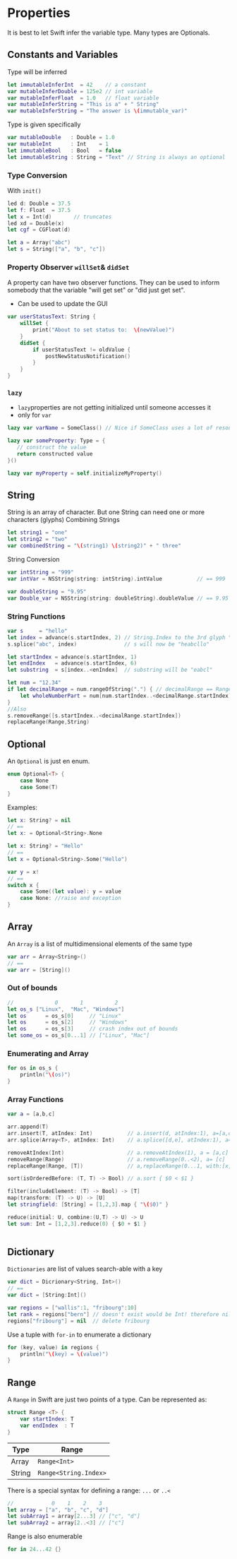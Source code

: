 # Properties
It is best to let Swift infer the variable type. Many types are Optionals.

## Constants and Variables
Type will be inferred
```swift
let immutableInferInt  = 42    // a constant
var mutableInferDouble = 125e2 // int variable
var mutableInferFloat  = 1.0   // float variable
var mutableInferString = "This is a" + " String"
var mutableInferString = "The answer is \(immutable_var)"
```
Type is given specifically
```swift
var mutableDouble   : Double = 1.0
var mutableInt      : Int    = 1
let immutableBool   : Bool   = false
let immutableString : String = "Text" // String is always an optional
```

### Type Conversion
With `init()`

```swift
led d: Double = 37.5
let f: Float  = 37.5
let x = Int(d)       // truncates
led xd = Double(x)
let cgf = CGFloat(d)

let a = Array("abc")
let s = String(["a", "b", "c"])
```

### Property Observer `willSet`& `didSet`
A property can have two observer functions. They can be used to inform somebody that the variable "will get set" or "did just get set".
* Can be used to update the GUI
```swift
var userStatusText: String {
    willSet {
        print("About to set status to:  \(newValue)")
    }
    didSet {
        if userStatusText != oldValue {
            postNewStatusNotification()
        }
    }
}
```

### `lazy`
* `lazy`properties are not getting initialized until someone accesses it
* only for `var`

```swift
lazy var varName = SomeClass() // Nice if SomeClass uses a lot of resources

lazy var someProperty: Type = {
   // construct the value
   return constructed value
}()

lazy var myProperty = self.initializeMyProperty()
```

## String
String is an array of character. But one String can need one or more characters (glyphs)
Combining Strings
```swift
let string1 = "one"
let string2 = "two"
var combinedString = "\(string1) \(string2)" + " three"
```

String Conversion
```swift
var intString = "999"
var intVar = NSString(string: intString).intValue           // == 999

var doubleString = "9.95"
var Double_var = NSString(string: doubleString).doubleValue // == 9.95
```

### String Functions
```swift
var s     = "hello"
let index = advance(s.startIndex, 2) // String.Index to the 3rd glyph "l"
s.splice("abc", index)               // s will now be "heabcllo"

let startIndex = advance(s.startIndex, 1)
let endIndex   = advance(s.startIndex, 6)
let substring  = s[index..<enIndex]  // substring will be "eabcl"

let num = "12.34"
if let decimalRange = num.rangeOfString(".") { // decimalRange == Range<String.Index>
    let wholeNumberPart = num[num.startIndex..<decimalRange.startIndex]
}
//Also
s.removeRange([s.startIndex..<decimalRange.startIndex])
replaceRange(Range,String)
```

## Optional
An `Optional` is just en enum.
```swift
enum Optional<T> {
    case None
    case Some(T)
}
```

Examples:
```swift
let x: String? = nil
// ==
let x: = Optional<String>.None

let x: String? = "Hello"
// ==
let x = Optional<String>.Some("Hello")

var y = x!
// ==
switch x {
    case Some((let value): y = value
    case None: //raise and exception
}
```

## Array
An `Array` is a list of multidimensional elements of the same type
```swift
var arr = Array<String>()
// ==
var arr = [String]()
```

### Out of bounds
```swift
//             0       1          2
let os_s ["Linux",  "Mac", "Windows"]
let os      = os_s[0]     // "Linux"
let os      = os_s[2]     // "Windows"
let os      = os_s[3]     // crash index out of bounds
let some_os = os_s[0...1] // ["Linux", "Mac"]
```

### Enumerating and Array
```swift
for os in os_s {
    println("\(os)")
}
```

### Array Functions
```swift
var a = [a,b,c]

arr.append(T)
arr.insert(T, atIndex: Int)           // a.insert(d, atIndex:1), a=[a,d,b,c]
arr.splice(Array<T>, atIndex: Int)    // a.splice([d,e], atIndex:1), a= [a,d,e,b,c]

removeAtIndex(Int)                    // a.removeAtIndex(1), a = [a,c]
removeRange(Range)                    // a.removeRange(0..<2), a= [c]
replaceRange(Range, [T])              // a,replaceRange(0...1, with:[x,y,z]), a = [x,y,z,b]

sort(isOrderedBefore: (T, T) -> Bool) // a.sort { $0 < $1 }

filter(includeElement: (T) -> Bool) -> [T]
map(transform: (T) -> U) -> [U]
let stringfield: [String] = [1,2,3].map { "\($0)" }

reduce(initial: U, combine:(U,T) -> U) -> U
let sum: Int = [1,2,3].reduce(0) { $0 + $1 }



```

## Dictionary
`Dictionaries` are list of values search-able with a key
```swift
var dict = Dicrionary<String, Int>()
// ==
var dict = [String:Int]()
```

```swift
var regions = ["wallis":1, "fribourg":10]
let rank = regions["bern"] // doesn't exist would be Int! therefore nil
regions["fribourg"] = nil  // delete fribourg
```

Use a tuple with `for-in` to enumerate a dictionary
```swift
for (key, value) in regions {
    println("\(key) = \(value)")
}
```

## Range
A `Range` in Swift are just two points of a type.
Can be represented as:
```swift
struct Range <T> {
    var startIndex: T
    var endIndex  : T
}
```
| Type   | Range |
| ---    | ---   |
| Array  | `Range<Int>` |
| String | `Range<String.Index>` |

There is a special syntax for defining a range: `...` or `..<`
```swift
//            0    1    2    3
let array = ["a", "b", "c", "d"]
let subArray1 = array[2...3] // ["c", "d"]
let subArray2 = array[2..<3] // ["c"]
```

Range is also enumerable
```swift
for in 24...42 {}
```
